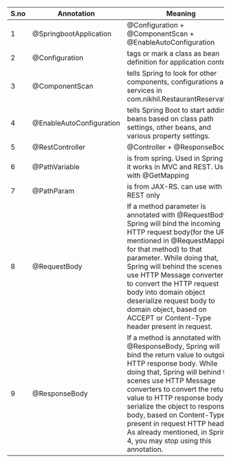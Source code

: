 S.no | Annotation | Meaning | 
--- | --- | --- |
1 | @SpringbootApplication | @Configuration + @ComponentScan + @EnableAutoConfiguration
2 | @Configuration | tags or mark a class as bean definition for application context
3 | @ComponentScan | tells Spring to look for other components, configurations and services in com.nikhil.RestaurantReservation
4 | @EnableAutoConfiguration | tells Spring Boot to start adding beans based on class path settings, other beans, and various property settings.
5 | @RestController | @Controller + @ResponseBody
6 | @PathVariable | is from spring. Used in Spring so it works in MVC and REST. Used with @GetMapping
7 | @PathParam | is from JAX-RS. can use with REST only
8 | @RequestBody | If a method parameter is annotated with @RequestBody, Spring will bind the incoming HTTP request body(for the URL mentioned in @RequestMapping for that method) to that parameter. While doing that, Spring will behind the scenes use HTTP Message converters to convert the HTTP request body into domain object deserialize request body to domain object, based on ACCEPT or Content-Type header present in request.
9 | @ResponseBody | If a method is annotated with @ResponseBody, Spring will bind the return value to outgoing HTTP response body. While doing that, Spring will behind the scenes use HTTP Message converters to convert the return value to HTTP response body serialize the object to response body, based on Content-Type present in request HTTP header. As already mentioned, in Spring 4, you may stop using this annotation.

